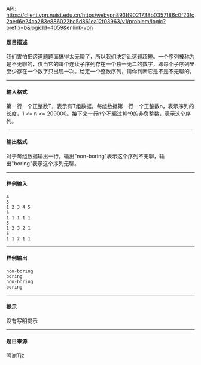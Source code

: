 API: https://client.vpn.nuist.edu.cn/https/webvpn893ff9021738b0357186c0f23fc2aed6e24ca283e886022bc5d861ea12f03963/v1/problem/logic?prefix=b&logicId=4059&enlink-vpn

#### 题目描述

我们害怕把这道题题面搞得太无聊了，所以我们决定让这题超短。一个序列被称为是不无聊的，仅当它的每个连续子序列存在一个独一无二的数字，即每个子序列里至少存在一个数字只出现一次。给定一个整数序列，请你判断它是不是不无聊的。

---

#### 输入格式

第一行一个正整数T，表示有T组数据。每组数据第一行一个正整数n，表示序列的长度，1 <= n <= 200000。接下来一行n个不超过10^9的非负整数，表示这个序列。

---

#### 输出格式

对于每组数据输出一行，输出"non-boring"表示这个序列不无聊，输出"boring"表示这个序列无聊。

---

#### 样例输入
```
4
5
1 2 3 4 5
5
1 1 1 1 1
5
1 2 3 2 1
5
1 1 2 1 1
```

---

#### 样例输出
```
non-boring
boring
non-boring
boring
```

---

#### 提示

没有写明提示

---

#### 题目来源

鸣谢Tjz